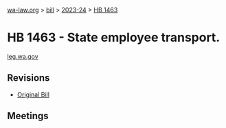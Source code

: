 [wa-law.org](/) > [bill](/bill/) > [2023-24](/bill/2023-24/) > [HB 1463](/bill/2023-24/hb/1463/)

# HB 1463 - State employee transport.
[leg.wa.gov](https://app.leg.wa.gov/billsummary?BillNumber=1463&Year=2023&Initiative=false)

## Revisions
* [Original Bill](1/)

## Meetings